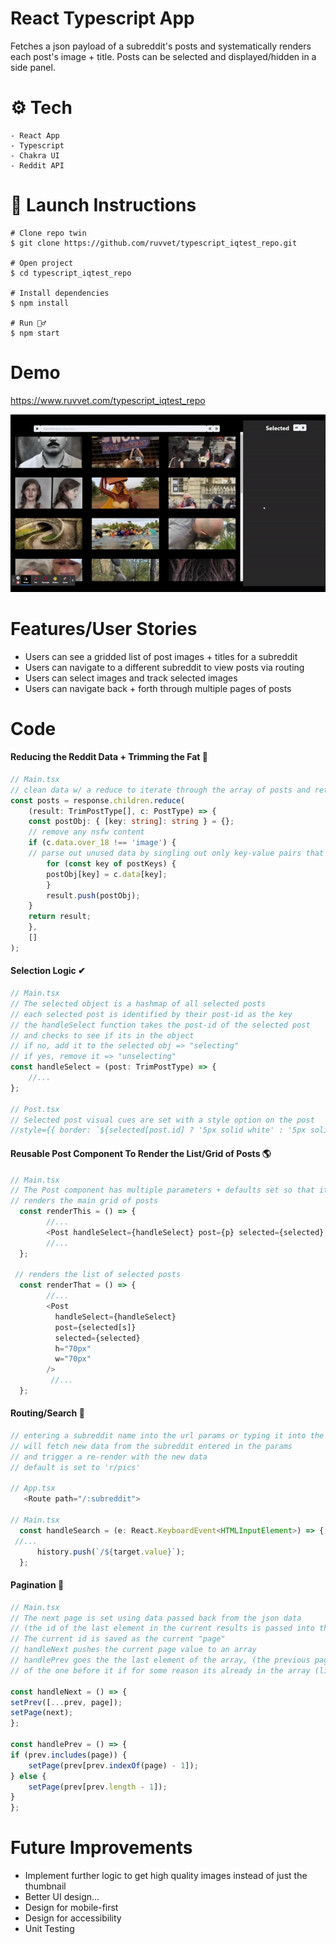 # React Typescript App

Fetches a json payload of a subreddit's posts and systematically renders each post's image + title. Posts can be selected and displayed/hidden in a side panel.

# ⚙ Tech
```
- React App
- Typescript
- Chakra UI
- Reddit API
```

# 🚀 Launch Instructions
```
# Clone repo twin
$ git clone https://github.com/ruvvet/typescript_iqtest_repo.git

# Open project
$ cd typescript_iqtest_repo

# Install dependencies
$ npm install

# Run 🏃‍♂️
$ npm start

```

# Demo
https://www.ruvvet.com/typescript_iqtest_repo

![Main](https://github.com/ruvvet/typescript_iqtest_repo/blob/master/public/main.gif)
# Features/User Stories

* Users can see a gridded list of post images + titles for a subreddit
* Users can navigate to a different subreddit to view posts via routing
* Users can select images and track selected images
* Users can navigate back + forth through multiple pages of posts

# Code
#### Reducing the Reddit Data + Trimming the Fat 🔪
```ts
// Main.tsx
// clean data w/ a reduce to iterate through the array of posts and return only what is needed
const posts = response.children.reduce(
    (result: TrimPostType[], c: PostType) => {
    const postObj: { [key: string]: string } = {};
    // remove any nsfw content
    if (c.data.over_18 !== 'image') {
    // parse out unused data by singling out only key-value pairs that match the postKeys array
        for (const key of postKeys) {
        postObj[key] = c.data[key];
        }
        result.push(postObj);
    }
    return result;
    },
    []
);
```
#### Selection Logic ✔
```ts
// Main.tsx
// The selected object is a hashmap of all selected posts
// each selected post is identified by their post-id as the key
// the handleSelect function takes the post-id of the selected post
// and checks to see if its in the object
// if no, add it to the selected obj => "selecting"
// if yes, remove it => "unselecting"
const handleSelect = (post: TrimPostType) => {
    //...
};

// Post.tsx
// Selected post visual cues are set with a style option on the post
//style={{ border: `${selected[post.id] ? '5px solid white' : '5px solid black'}`}}
```

#### Reusable Post Component To Render the List/Grid of Posts 🌎
```ts
// Main.tsx
// The Post component has multiple parameters + defaults set so that it is reusable, recyclable, and clean
// renders the main grid of posts
  const renderThis = () => {
        //...
        <Post handleSelect={handleSelect} post={p} selected={selected} />
        //...
  };

 // renders the list of selected posts
  const renderThat = () => {
        //...
        <Post
          handleSelect={handleSelect}
          post={selected[s]}
          selected={selected}
          h="70px"
          w="70px"
        />
         //...
  };
```

#### Routing/Search 🔎
```ts
// entering a subreddit name into the url params or typing it into the input search bar
// will fetch new data from the subreddit entered in the params
// and trigger a re-render with the new data
// default is set to 'r/pics'

// App.tsx
   <Route path="/:subreddit">

// Main.tsx
  const handleSearch = (e: React.KeyboardEvent<HTMLInputElement>) => {
 //...
      history.push(`/${target.value}`);
  };
```
#### Pagination 📄
```ts
// Main.tsx
// The next page is set using data passed back from the json data
// (the id of the last element in the current results is passed into the api and it fetches the next 25)
// The current id is saved as the current "page"
// handleNext pushes the current page value to an array
// handlePrev goes the the last element of the array, (the previous page)
// of the one before it if for some reason its already in the array (like going back/forth)

const handleNext = () => {
setPrev([...prev, page]);
setPage(next);
};

const handlePrev = () => {
if (prev.includes(page)) {
    setPage(prev[prev.indexOf(page) - 1]);
} else {
    setPage(prev[prev.length - 1]);
}
};

```
# Future Improvements
 - Implement further logic to get high quality images instead of just the thumbnail
 - Better UI design...
 - Design for mobile-first
 - Design for accessibility
 - Unit Testing


